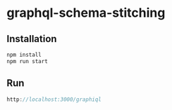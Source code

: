 # graphql-schema-stitching
## Installation
```javascript
npm install
npm run start
```
## Run
```javascript
http://localhost:3000/graphiql
```
